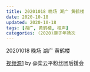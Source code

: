 ```yaml
---
title: 20201018 晚场 湖广 黄鹤楼 
date: 2020-10-18
updated: 2020-10-18
tags: [湖广, 黄鹤楼, 相声]
categories: (2020)庚子年场次
---
```


20201018 晚场 湖广 黄鹤楼 



[视频源1](https://weibo.com/6574451359/JpYHV2sju) by @栾云平粉丝团后援会